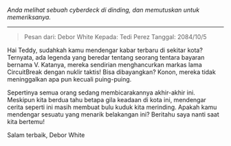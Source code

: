 _Anda melihat sebuah cyberdeck di dinding, dan memutuskan untuk memeriksanya._

---

> Pesan dari: Debor White
> Kepada: Tedi Perez
> Tanggal: 2084/10/5

Hai Teddy, sudahkah kamu mendengar kabar terbaru di sekitar kota? Ternyata, ada legenda yang beredar tentang seorang tentara bayaran bernama V. Katanya, mereka sendirian menghancurkan markas lama CircuitBreak dengan nuklir taktis! Bisa dibayangkan? Konon, mereka tidak meninggalkan apa pun kecuali puing-puing.

Sepertinya semua orang sedang membicarakannya akhir-akhir ini. Meskipun kita berdua tahu betapa gila keadaan di kota ini, mendengar cerita seperti ini masih membuat bulu kuduk kita merinding. Apakah kamu mendengar sesuatu yang menarik belakangan ini? Beritahu saya nanti saat kita bertemu!

Salam terbaik,
Debor White

